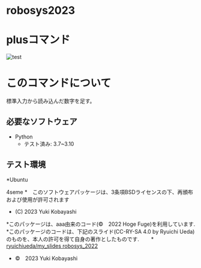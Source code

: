# robosys2023

# plusコマンド
![test](https://github.com/yukikobayashi/robosys2023/actions/workflows/test.yml/badge.svg)

# このコマンドについて

標準入力から読み込んだ数字を足す。

## 必要なソフトウェア

* Python
  * テスト済み: 3.7~3.10

## テスト環境

*Ubuntu

4seme
*　このソフトウェアパッケージは、3条項BSDライセンスの下、再頒布および使用が許可されます
* (C) 2023 Yuki Kobayashi

*このパッケージは、aaa由来のコード(©　2022 Hoge Fuge)を利用しています.
*このパッケージのコードは、下記のスライド(CC-RY-SA 4.0 by Ryuichi Ueda)のものを、本人の許可を得て自身の著作としたものです.
　　* [ryuichiueda/my_slides robosys_2022](https://github.com/ryuichiueda/my_slides/tree/master/robosys_2022)
* ©　2023 Yuki Kobayashi
